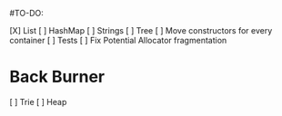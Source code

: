 #TO-DO:

[X] List
[ ] HashMap
[ ] Strings
[ ] Tree
[ ] Move constructors for every container
[ ] Tests
[ ] Fix Potential Allocator fragmentation

# Back Burner
[ ] Trie
[ ] Heap
